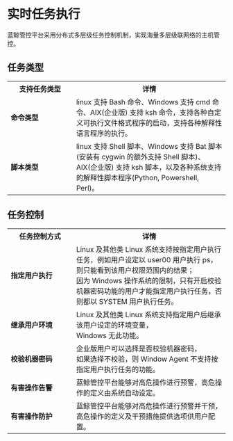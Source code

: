 # 实时任务执行

蓝鲸管控平台采用分布式多层级任务控制机制，实现海量多层级联网络的主机管控。

## 任务类型

<table><tbody>
<tr><th width="30%">支持任务类型</th><th width="75%">详情</th></tr>
<tr><td><b>命令类型</b></td><td>linux 支持 Bash 命令、Windows 支持 cmd 命令、AIX(企业版) 支持 ksh 命令，支持各种自定义可执行文件格式程序的启动，支持各种解释性语言程序的执行。</td></tr>
<tr><td><b>脚本类型</b></td><td>linux 支持 Shell 脚本、Windows 支持 Bat 脚本(安装有 cygwin 的额外支持 Shell 脚本)、AIX(企业版) 支持 ksh 脚本，以及各种系统支持的解释性脚本程序(Python, Powershell, Perl)。</td></tr>
</tbody></table>

## 任务控制

<table><tbody>
<tr><th width="30%">任务控制方式</th><th width="75%">详情</th></tr>
<tr><td><b>指定用户执行</b></td><td>Linux 及其他类 Linux 系统支持按指定用户执行任务，例如用户设定以 user00 用户执行 ps，则只能看到该用户权限范围内的结果；<br>因为 Windows 操作系统的限制，只有开启校验机器密码功能的用户才能指定用户执行任务，否则都以 SYSTEM 用户执行任务。</td></tr>
<tr><td><b>继承用户环境</b></td><td>Linux 及其他类 Linux 系统支持指定用户后继承该用户设定的环境变量，<br>Windows 无此功能。</td></tr>
<tr><td><b>校验机器密码</b></td><td>企业版用户可以选择是否校验机器密码，<br>如果选择不校验，则 Window Agent 不支持按指定用户执行任务的功能。</td></tr>
<tr><td><b>有害操作告警</b></td><td>蓝鲸管控平台能够对高危操作进行预警，高危操作的定义由系统自动设定。</td></tr>
<tr><td><b>有害操作防护</b></td><td>蓝鲸管控平台能够对高危操作进行预警并干预，高危操作的定义及干预措施提供选项供用户配置。</td></tr>
</tbody></table>